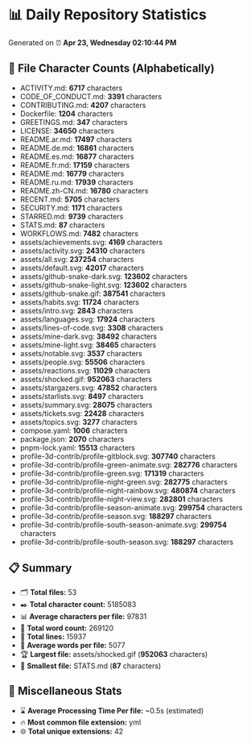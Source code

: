# 📊 Daily Repository Statistics
Generated on ⏰ **Apr 23, Wednesday 02:10:44 PM**

## 📂 File Character Counts (Alphabetically)
- ACTIVITY.md: **6717** characters
- CODE_OF_CONDUCT.md: **3391** characters
- CONTRIBUTING.md: **4207** characters
- Dockerfile: **1204** characters
- GREETINGS.md: **347** characters
- LICENSE: **34650** characters
- README.ar.md: **17497** characters
- README.de.md: **16861** characters
- README.es.md: **16877** characters
- README.fr.md: **17159** characters
- README.md: **16779** characters
- README.ru.md: **17939** characters
- README.zh-CN.md: **16780** characters
- RECENT.md: **5705** characters
- SECURITY.md: **1171** characters
- STARRED.md: **9739** characters
- STATS.md: **87** characters
- WORKFLOWS.md: **7482** characters
- assets/achievements.svg: **4169** characters
- assets/activity.svg: **24310** characters
- assets/all.svg: **237254** characters
- assets/default.svg: **42017** characters
- assets/github-snake-dark.svg: **123602** characters
- assets/github-snake-light.svg: **123602** characters
- assets/github-snake.gif: **387541** characters
- assets/habits.svg: **11724** characters
- assets/intro.svg: **2843** characters
- assets/languages.svg: **17924** characters
- assets/lines-of-code.svg: **3308** characters
- assets/mine-dark.svg: **38492** characters
- assets/mine-light.svg: **38465** characters
- assets/notable.svg: **3537** characters
- assets/people.svg: **55506** characters
- assets/reactions.svg: **11029** characters
- assets/shocked.gif: **952063** characters
- assets/stargazers.svg: **47852** characters
- assets/starlists.svg: **8497** characters
- assets/summary.svg: **28075** characters
- assets/tickets.svg: **22428** characters
- assets/topics.svg: **3277** characters
- compose.yaml: **1006** characters
- package.json: **2070** characters
- pnpm-lock.yaml: **15513** characters
- profile-3d-contrib/profile-gitblock.svg: **307740** characters
- profile-3d-contrib/profile-green-animate.svg: **282776** characters
- profile-3d-contrib/profile-green.svg: **171319** characters
- profile-3d-contrib/profile-night-green.svg: **282775** characters
- profile-3d-contrib/profile-night-rainbow.svg: **480874** characters
- profile-3d-contrib/profile-night-view.svg: **282801** characters
- profile-3d-contrib/profile-season-animate.svg: **299754** characters
- profile-3d-contrib/profile-season.svg: **188297** characters
- profile-3d-contrib/profile-south-season-animate.svg: **299754** characters
- profile-3d-contrib/profile-south-season.svg: **188297** characters

## 📋 Summary
- 🗂️ **Total files:** 53
- ✒️ **Total character count:** 5185083
- 📊 **Average characters per file:** 97831
- 📝 **Total word count:** 269120
- 🧾 **Total lines:** 15937
- 📐 **Average words per file:** 5077
- 🏆 **Largest file:** assets/shocked.gif (**952063** characters)
- 🥉 **Smallest file:** STATS.md (**87** characters)

## 🌟 Miscellaneous Stats
- ⌛ **Average Processing Time Per file:** ~0.5s (estimated)
- 🔥 **Most common file extension:** yml
- 🌐 **Total unique extensions:** 42

